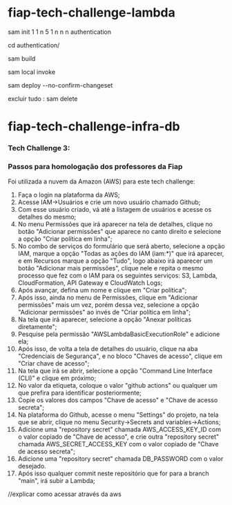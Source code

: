 # fiap-tech-challenge-lambda

sam init
1
1
n
5
1
n
n
n
authentication

cd authentication/

sam build

sam local invoke
 

sam deploy --no-confirm-changeset

excluir tudo : sam delete


# fiap-tech-challenge-infra-db

### Tech Challenge 3:

### Passos para homologação dos professores da Fiap

Foi utilizada a nuvem da Amazon (AWS) para este tech challenge:

1. Faça o login na plataforma da AWS;
2. Acesse IAM->Usuários e crie um novo usuário chamado Github;
3. Com esse usuário criado, vá até a listagem de usuários e acesse os detalhes do mesmo;
4. No menu Permissões que irá aparecer na tela de detalhes, clique no botão "Adicionar permissões" que aparece no canto direito e selecione a opção "Criar política em linha";
5. No combo de serviços do formulário que será aberto, selecione a opção IAM, marque a opção "Todas as ações do IAM (iam:\*)" que irá aparecer, e em Recursos marque a opção "Tudo", logo abaixo irá aparecer um botão "Adicionar mais permissões", clique nele e repita o mesmo processo que fez com o IAM para os seguintes serviços: S3, Lambda, CloudFormation, API Gateway e CloudWatch Logs;
6. Após avançar, defina um nome e clique em "Criar política";
7. Após isso, ainda no menu de Permissões, clique em "Adicionar permissões" mais um vez, porém dessa vez, selecione a opção "Adicionar permissões" ao invés de "Criar política em linha";
8. Na tela que irá aparecer, selecione a opção "Anexar políticas diretamente";
9. Pesquise pela permissão "AWSLambdaBasicExecutionRole" e adicione ela;
10. Após isso, de volta a tela de detalhes do usuário, clique na aba "Credenciais de Segurança", e no bloco "Chaves de acesso", clique em "Criar chave de acesso";
11. Na tela que irá se abrir, selecione a opção "Command Line Interface (CLI)" e clique em próximo;
12. No valor da etiqueta, coloque o valor "github actions" ou qualquer um que prefira para identificar posteriormente;
13. Copie os valores dos campos "Chave de acesso" e "Chave de acesso secreta";
14. Na plataforma do Github, acesse o menu "Settings" do projeto, na tela que se abrir, clique no menu Security->Secrets and variables->Actions;
15. Adicione uma "repository secret" chamada AWS_ACCESS_KEY_ID com o valor copiado de "Chave de acesso", e crie outra "repository secret" chamada AWS_SECRET_ACCESS_KEY com o valor copiado de "Chave de acesso secreta";
16. Adicione uma "repository secret" chamada DB_PASSWORD com o valor desejado.
17. Após isso qualquer commit neste repositório que for para a branch "main", irá subir a Lambda;

//explicar como acessar através da aws
